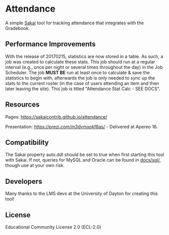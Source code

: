 # Attendance
A simple [Sakai](https://github.com/sakaiproject/sakai) tool for tracking attendance that integrates with the Gradebook.

## Performance Improvements
With the release of 20170215, statistics are now stored in a table. As such, a job was created to calculate these stats.
This job should run at a regular interval (e.g., once per night or several times throughout the day) in the Job Scheduler. 
The job **MUST BE** run at least once to calculate & save the statistics to begin with, afterwards the job is only needed 
to sync up the stats to the current roster (in the case of users attending an item and then later leaving the site).
This job is titled "Attendance Stat Calc - SEE DOCS".

## Resources
Pages: https://sakaicontrib.github.io/attendance/

Presentation:
https://prezi.com/m3dvmxokf8as/ - Delivered at Apereo 16.

## Compatibility
The Sakai property auto.ddl should be set to true when first starting this tool with Sakai.
If not, queries for MySQL and Oracle can be found in [docs/sql/](docs/sql/), though use at your own risk.

## Developers
Many thanks to the LMS devs at the University of Dayton for creating this tool!

## License 
Educational Community License 2.0 (ECL-2.0)
